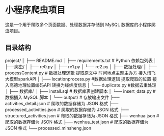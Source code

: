 
# 小程序爬虫项目

这是一个用于爬取多个页面数据、处理数据并存储到 MySQL 数据库的小程序爬虫项目。

## 目录结构
project/
│
├── README.md
│
├── requirements.txt        # Python 依赖包列表
│
├──爬虫/
│   ├── re0.py
│   ├── re1.py
│   └── re2.py
│
├── 数据处理/
│   ├── processContent.py   # 数据处理逻辑 提取原文中 时间地点主题主办方 接入讯飞大模型sparkAPI
│   ├── locationprocess.py   #数据处理逻辑 提取爬取的位置 接入高德地理位置编码API 转换为经纬度信息
│   └── duplicate.py    #数据去重处理
│
├── 数据库/
│   ├── install.sql   # 数据库表创建脚本
│   └── insert_data.py     # 数据插入 MySQL 脚本
│
└── output/                 # 存放输出文件
    ├── activities_detail.json          # 爬取的数据存储为 JSON 格式
    ├── processed_activities.json          # 爬取的数据存储为 JSON 格式
    ├── structured_activities.json          # 爬取的数据存储为 JSON 格式
    ├── wenhua.json          # 爬取的数据存储为 JSON 格式
    ├── wenhua_test.json          # 爬取的数据存储为 JSON 格式
    └── processed_minsheng.json    
